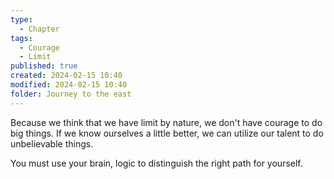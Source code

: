 ```yaml
---
type:
  - Chapter
tags:
  - Courage
  - Limit
published: true
created: 2024-02-15 10:40
modified: 2024-02-15 10:40
folder: Journey to the east
---
```

Because we think that we have limit by nature, we don't have courage to do big things. If we know ourselves a little better, we can utilize our talent to do unbelievable things.

You must use your brain, logic to distinguish the right path for yourself.




